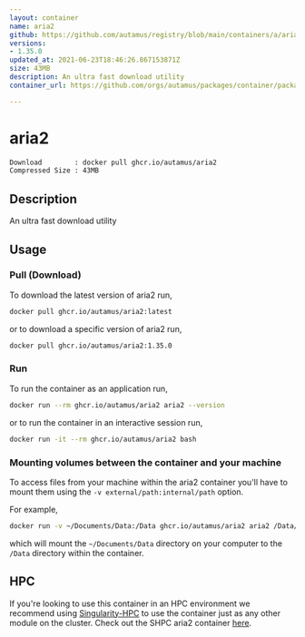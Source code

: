 ```yaml
---
layout: container
name: aria2
github: https://github.com/autamus/registry/blob/main/containers/a/aria2/spack.yaml
versions:
- 1.35.0
updated_at: 2021-06-23T18:46:26.867153871Z
size: 43MB
description: An ultra fast download utility
container_url: https://github.com/orgs/autamus/packages/container/package/aria2

---
```

# aria2
```bash 
Download        : docker pull ghcr.io/autamus/aria2
Compressed Size : 43MB
```

## Description
An ultra fast download utility

## Usage
### Pull (Download)
To download the latest version of aria2 run,

```bash
docker pull ghcr.io/autamus/aria2:latest
```

or to download a specific version of aria2 run,

```bash
docker pull ghcr.io/autamus/aria2:1.35.0
```
### Run
To run the container as an application run,
```bash
docker run --rm ghcr.io/autamus/aria2 aria2 --version
```

or to run the container in an interactive session run,
```bash
docker run -it --rm ghcr.io/autamus/aria2 bash
```

### Mounting volumes between the container and your machine
To access files from your machine within the aria2 container you'll have to mount them using the `-v external/path:internal/path` option.

For example,
```bash
docker run -v ~/Documents/Data:/Data ghcr.io/autamus/aria2 aria2 /Data/myData.csv
```
which will mount the `~/Documents/Data` directory on your computer to the `/Data` directory within the container.

## HPC
If you're looking to use this container in an HPC environment we recommend using [Singularity-HPC](https://singularity-hpc.readthedocs.io) to use the container just as any other module on the cluster. Check out the SHPC aria2 container [here](https://singularityhub.github.io/singularity-hpc/r/ghcr.io-autamus-aria2/).
